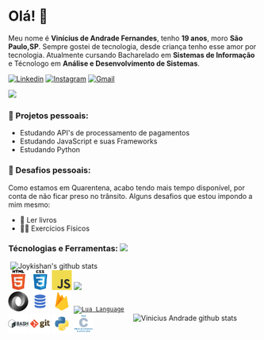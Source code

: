 # Olá! :wave:

Meu nome é **Vinícius de Andrade Fernandes**, tenho **19 anos**, moro **São Paulo,SP**. Sempre gostei de tecnologia, desde criança tenho esse amor por tecnologia. Atualmente cursando Bacharelado em **Sistemas de Informação** e Técnologo em **Análise e Desenvolvimento de Sistemas**.
<br>

[![Linkedin](https://img.shields.io/badge/-viniciusafe-blue?style=flat&logo=Linkedin&logoColor=white)](https://www.linkedin.com/in/viniciusafe)
[![Instagram](https://img.shields.io/badge/-viniciusafe-c13584?style=flat&labelColor=c13584&logo=instagram&logoColor=white)](https://www.instagram.com/viniciusafe)
[![Gmail](https://img.shields.io/badge/-Email-c14438?style=flat&logo=Gmail&logoColor=white)](mailto:contactviniciusafe@gmail.com)

<!-- Profile View Count -->
![](https://komarev.com/ghpvc/?username=joykishansharma&style=flat)

### 💼  Projetos pessoais: 
* Estudando API's de processamento de pagamentos
* Estudando JavaScript e suas Frameworks
* Estudando Python

### 🌱 Desafios pessoais:
Como estamos em Quarentena, acabo tendo mais tempo disponível, por conta de não ficar preso no trânsito. Alguns desafios que estou impondo a mim mesmo:
* 📰 Ler livros
* 🏋️‍♂️ Exercícios Físicos

 ### Técnologias e Ferramentas: <img src="https://media.giphy.com/media/WUlplcMpOCEmTGBtBW/giphy.gif" width="30">
<p> <!-- GitHub README Stats -->
  <a href="https://github.com/vinicius7199?tab=repositories">
    <img width="500" height="auto" align="right" alt="Joykishan's github stats" 
         src="https://github-readme-stats.vercel.app/api?username=vinicius7199&show_icons=true&theme=algolia&count_private=true" />
  </a>
 <!-- icons -->
<code><a href = "https://developer.mozilla.org/en-US/docs/Web/Guide/HTML/HTML5"><img height="40" src="https://raw.githubusercontent.com/github/explore/80688e429a7d4ef2fca1e82350fe8e3517d3494d/topics/html/html.png"></a></code>
<code><a href = "https://developer.mozilla.org/en-US/docs/Archive/CSS3"><img height="40" src="https://raw.githubusercontent.com/github/explore/80688e429a7d4ef2fca1e82350fe8e3517d3494d/topics/css/css.png"></a></code>
<code><a href = "https://developer.mozilla.org/en-US/docs/Web/JavaScript"><img height="40" src="https://raw.githubusercontent.com/github/explore/80688e429a7d4ef2fca1e82350fe8e3517d3494d/topics/javascript/javascript.png"></a></code>
<code><a href = "https://code.visualstudio.com/"><img height="40" src="https://upload.wikimedia.org/wikipedia/commons/thumb/9/9a/Visual_Studio_Code_1.35_icon.svg/1200px-Visual_Studio_Code_1.35_icon.svg.png"></a></code>
<br>
<code><a href = "https://www.json.org/json-en.html"><img height="40" src="https://raw.githubusercontent.com/github/explore/80688e429a7d4ef2fca1e82350fe8e3517d3494d/topics/json/json.png"></a></code>
<code><a href = "https://www.w3schools.com/sql/"><img height="40" src="https://raw.githubusercontent.com/github/explore/80688e429a7d4ef2fca1e82350fe8e3517d3494d/topics/sql/sql.png"></a></code>
<code><a href = "https://firebase.google.com/"><img height="40" src="https://raw.githubusercontent.com/github/explore/80688e429a7d4ef2fca1e82350fe8e3517d3494d/topics/firebase/firebase.png"></a></code>
 <code><a href = "https://www.lua.org/portugues.html"><img height="40" src="https://upload.wikimedia.org/wikipedia/commons/thumb/c/cf/Lua-Logo.svg/1200px-Lua-Logo.svg.png" alt= "Lua Language"></a></code>
<br>
<code><a href = "https://www.gnu.org/software/bash/"><img height="40" src="https://raw.githubusercontent.com/github/explore/80688e429a7d4ef2fca1e82350fe8e3517d3494d/topics/bash/bash.png"></a></code>
<code><a href = "https://git-scm.com/"><img height="40" src="https://raw.githubusercontent.com/github/explore/80688e429a7d4ef2fca1e82350fe8e3517d3494d/topics/git/git.png"></a></code>
<code><a href = "https://www.python.org/"><img height="40" src="https://raw.githubusercontent.com/github/explore/80688e429a7d4ef2fca1e82350fe8e3517d3494d/topics/python/python.png"></a></code>
<code><img height="40" src="https://raw.githubusercontent.com/github/explore/80688e429a7d4ef2fca1e82350fe8e3517d3494d/topics/c/c.png" alt="C Language"></code>
<img width="50%" height="auto" align="right" alt="Vinicius Andrade github stats" 
         src="https://github-readme-stats.vercel.app/api/top-langs/?username=vinicius7199&layout=compact" />
</p>

